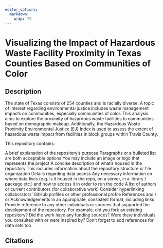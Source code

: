 ```yaml
---
editor_options: 
  markdown: 
    wrap: 72
---
```


# Visualizing the Impact of Hazardous Waste Facility Proximity in Texas Counties Based on Communities of Color

## Description

The state of Texas consists of 254 counties and is racially diverse. A
topic of interest regarding environmental justice includes waste
management impacts on communities, especially communities of color. This
analysis aims to explore the proximity of hazardous waste facilities to
communities based on demographic makeup. Additionally, the Hazardous
Waste Proximity Environmental Justice (EJ) Index is used to assess the
extent of hazardous waste impact from facilities in block groups within
Travis County.

This repository contains:

A brief explanation of the repository’s purpose Paragraphs or a bulleted
list are both acceptable options You may include an image or logo that
represents the project A concise description of what’s housed in the
repository This includes information about the repository structure or
file organization Details regarding data access Any necessary
information on where data lives (e.g. is it housed in the repo, on a
server, in a library / package etc.) and how to access it in order to
run the code A list of authors or current contributors (for
collaborative work) Consider hyperlinking collaborators’ GitHub profiles
or other professional profile References and / or Acknowledgements In an
appropriate, consistent format, including links Provide reference to any
other individuals or sources that supported the development of the
repository. For example, did you fork an existing repository? Did the
work have any funding sources? Were there individuals you consulted with
or were inspired by? Don’t forget to add references for data sets too

## Citations
